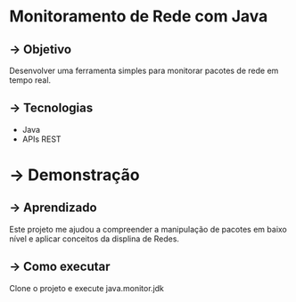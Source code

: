 # Monitoramento de Rede com Java

## -> Objetivo
Desenvolver uma ferramenta simples para monitorar pacotes de rede em tempo real.

## -> Tecnologias
- Java
- APIs REST

# -> Demonstração


## -> Aprendizado
Este projeto me ajudou a compreender a manipulação de pacotes em baixo nível e aplicar conceitos da displina de Redes.

## -> Como executar
Clone o projeto e execute java.monitor.jdk
